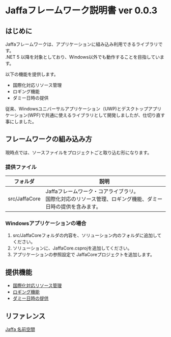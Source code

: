 # Jaffaフレームワーク説明書  ver 0.0.3 


## はじめに

Jaffaフレームワークは、アプリケーションに組み込み利用できるライブラリです。  
.NET 5 以降を対象としており、Windows以外でも動作することを目指しています。

以下の機能を提供します。  
- 国際化対応リソース管理
- ロギング機能
- ダミー日時の提供

従来、Windowsユニバーサルアプリケーション（UWP)とデスクトップアプリケーション(WPF)で共通に使えるライブラリとして開発しましたが、仕切り直す事にしました。

## フレームワークの組み込み方

現時点では、ソースファイルをプロジェクトごと取り込む形になります。

### 提供ファイル

|フォルダ|説明|
|---|---|
|src/JaffaCore|Jaffaフレームワーク・コアライブラリ。<br>国際化対応のリソース管理、ロギング機能、ダミー日時の提供を含みます。|

### Windowsアプリケーションの場合

1. src/JaffaCoreフォルダの内容を、ソリューション内のフォルダに追加してください。
2. ソリューションに、JaffaCore.csprojを追加してください。
3. アプリケーションの参照設定で JaffaCoreプロジェクトを追加します。

## 提供機能

- [国際化対応リソース管理](Refarence\/国際化対応リソース管理.md)
- [ロギング機能](Refarence\/ロギング機能.md)
- [ダミー日時の提供](Refarence\/ダミー日時の提供.md)

## リファレンス

[Jaffa 名前空間](Refarence\/Jaffa.md)
